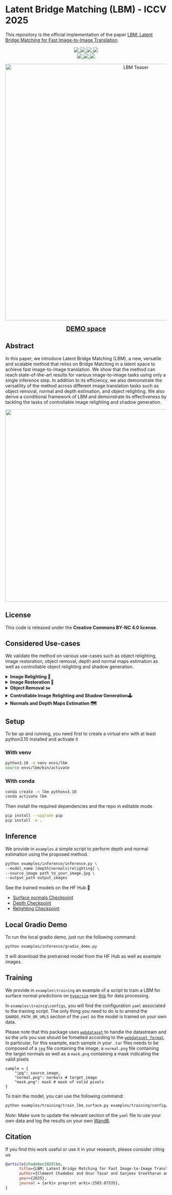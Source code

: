 # Latent Bridge Matching (LBM) - ICCV 2025

This repository is the official implementation of the paper [LBM: Latent Bridge Matching for Fast Image-to-Image Translation](http://arxiv.org/abs/2503.07535).

<p align="center">
    <a href="https://arxiv.org/abs/2503.07535">
	    <img src='https://img.shields.io/badge/Paper-2503.07535-green' />
	</a>
	<a href="https://gojasper.github.io/latent-bridge-matching/">
	    <img src='https://img.shields.io/badge/Project-page-blue' />
	</a>
    <a href='https://creativecommons.org/licenses/by-nd/4.0/legalcode'>
	    <img src="https://img.shields.io/badge/Licence-CC.BY.NC-purple" />
	</a>
      <a href="https://huggingface.co/spaces/jasperai/LBM_relighting">
	    <img src='https://img.shields.io/badge/%F0%9F%A4%97%20Demo-Object%20Relighting-orange' />
	</a>
    <br>
    </a>
      <a href="https://huggingface.co/jasperai/LBM_relighting">
	    <img src='https://img.shields.io/badge/%F0%9F%A4%97%20Ckpt-Object%20Relighting-yellow' />
	</a>
    <a href="https://huggingface.co/jasperai/LBM_normals">
	    <img src='https://img.shields.io/badge/%F0%9F%A4%97%20Ckpt-Normals-yellow' />
	</a>
    <a href="https://huggingface.co/jasperai/LBM_depth">
	    <img src='https://img.shields.io/badge/%F0%9F%A4%97%20Ckpt-Depth-yellow' />
	</a>
<p align="center">
  <img src="assets/relight.jpg" alt="LBM Teaser" width="800"/>
</p>


<!-- link to the demo with link big button -->
<p align="center">
    <a href="https://huggingface.co/spaces/jasperai/LBM_relighting">
	    <b style="font-size: 20px;">DEMO space</b>
	</a>
</p>


## Abstract
In this paper, we introduce Latent Bridge Matching (LBM), a new, versatile and scalable method that relies on Bridge Matching in a latent space to achieve fast image-to-image translation. We show that the method can reach state-of-the-art results for various image-to-image tasks using only a single inference step. In addition to its efficiency, we also demonstrate the versatility of the method across different image translation tasks such as object removal, normal and depth estimation, and object relighting. We also derive a conditional framework of LBM and demonstrate its effectiveness by tackling the tasks of controllable image relighting and shadow generation.

<p align="center">
		<img style="width:600px;" src="assets/LBM.jpg">
</p>

## License
This code is released under the **Creative Commons BY-NC 4.0 license**.

## Considered Use-cases
We validate the method on various use-cases such as object relighting, image restoration, object removal, depth and normal maps estimation as well as controllable object relighting and shadow generation.
<details>
    <summary><b>Image Relighting 🔦</b></summary>
<p>
For object relighting, the method should translate the encoded source images created by pasting the foreground onto the target background image to the desired target relighted image.
</p>
<p align="center">
		<img style="width:600px;" src="assets/relight.jpg">
</p>
</details>
<details>
    <summary><b>Image Restoration 🧹 </b></summary>
	<p>
In the context of image restoration, the method shall transport the distribution of the degraded images to the distribution of the clean images.
</p>
    <p align="center">
            <img style="width:600px;" src="assets/upscaler.jpg">
    </p>
</details>
<details>
    <summary><b>Object Removal ✂️</b></summary>
	For object removal, the model is trained to find a transport map from the masked images to the images without the objects
    <p align="center">
            <img style="width:600px;" src="assets/object_removal.jpg">
    </p>
</details>
<details>
    <summary><b>Controllable Image Relighting and Shadow Generation🕹️</b></summary>
	<p>
	We also derive a conditional framework of LBM and demonstrate its effectiveness by tackling the tasks of controllable image relighting and shadow generation
	</p>
    <p align="center">
            <img style="width:256px;" src="assets/relight.gif"> <img style="width:256px;" src="assets/shadow_control.gif">
    </p>
</details>
<details>
    <summary><b>Normals and Depth Maps Estimation 🗺️</b></summary>
	<p>
	Finally, we also consider common tasks such as normal and depth estimation where the model should translate an input image into a normal or depth map 
	</p>
    <p align="center">
            <img style="width:600px;" src="assets/depth_normal.jpg">
    </p>
</details>



## Setup
To be up and running, you need first to create a virtual env with at least python3.10 installed and activate it

### With venv
```bash
python3.10 -m venv envs/lbm
source envs/lbm/bin/activate
```

### With conda
```bash
conda create -n lbm python=3.10
conda activate lbm
```

Then install the required dependencies and the repo in editable mode

```bash
pip install --upgrade pip
pip install -e .
```

## Inference

We provide in `examples` a simple script to perform depth and normal estimation using the proposed method. 

```bash
python examples/inference/inference.py \
--model_name [depth|normals|relighting] \
--source_image path_to_your_image.jpg \
--output_path output_images
```

See the trained models on the HF Hub 🤗
- [Surface normals Checkpoint](https://huggingface.co/jasperai/LBM_normals)
- [Depth Checkpoint](https://huggingface.co/jasperai/LBM_depth)
- [Relighting Checkpoint](https://huggingface.co/jasperai/LBM_relighting)

## Local Gradio Demo 
To run the local gradio demo, just run the following command:
```bash
python examples/inference/gradio_demo.py
```
It will download the pretrained model from the HF Hub as well as example images.

## Training
We provide in `examples\training` an example of a script to train a LBM for surface normal predictions on [`hypersim`](https://github.com/apple/ml-hypersim) see [this](https://github.com/prs-eth/Marigold/blob/main/script/dataset_preprocess/hypersim/README.md) for data processing. 

In `examples\trainig\configs`, you will find the configuration `yaml` associated to the training script. The only thing you need to do is to amend the `SHARDS_PATH_OR_URLS` section of the `yaml` so the model is trained on your own data. 

Please note that this package uses [`webdataset`](https://github.com/webdataset/webdataset) to handle the datastream and so the urls you use should be fomatted according to the  [`webdataset format`](https://github.com/webdataset/webdataset?tab=readme-ov-file#the-webdataset-format). In particular, for this example, each sample in your `.tar` files needs to be composed of a `jpg` file containing the image, a `normal.png` file containing the target normals as well as a `mask.png` containing a mask indicating the valid pixels 

```
sample = {
    "jpg": source_image,
    "normal.png": normals # target_image
    "mask.png": mask # mask of valid pixels
}
```

To train the model, you can use the following command:

```bash
python examples/training/train_lbm_surface.py examples/training/config/surface.yaml
```

*Note*: Make sure to update the relevant section of the `yaml` file to use your own data and log the results on your own [WandB](https://wandb.ai/site).

## Citation
If you find this work useful or use it in your research, please consider citing us
```bibtex
@article{chadebec2025lbm,
      title={LBM: Latent Bridge Matching for Fast Image-to-Image Translation}, 
      author={Clément Chadebec and Onur Tasar and Sanjeev Sreetharan and Benjamin Aubin},
      year={2025},
      journal = {arXiv preprint arXiv:2503.07535},
}
```
